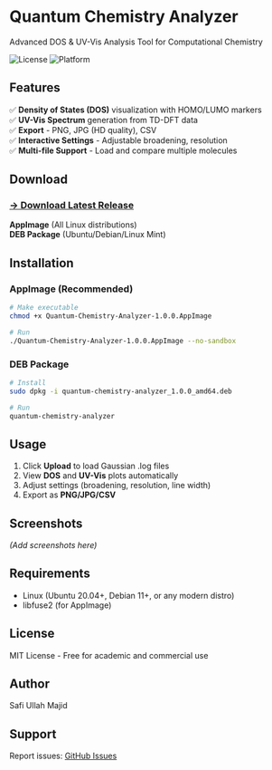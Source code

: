 # Quantum Chemistry Analyzer

Advanced DOS & UV-Vis Analysis Tool for Computational Chemistry

![License](https://img.shields.io/badge/license-MIT-blue.svg)
![Platform](https://img.shields.io/badge/platform-Linux-green.svg)

## Features

✅ **Density of States (DOS)** visualization with HOMO/LUMO markers  
✅ **UV-Vis Spectrum** generation from TD-DFT data  
✅ **Export** - PNG, JPG (HD quality), CSV  
✅ **Interactive Settings** - Adjustable broadening, resolution  
✅ **Multi-file Support** - Load and compare multiple molecules  

## Download

### [**→ Download Latest Release**](https://github.com/Safi-ullah-majid/quantum-chemistry-analyzer/releases/latest)

**AppImage** (All Linux distributions)  
**DEB Package** (Ubuntu/Debian/Linux Mint)

## Installation

### AppImage (Recommended)
```bash
# Make executable
chmod +x Quantum-Chemistry-Analyzer-1.0.0.AppImage

# Run
./Quantum-Chemistry-Analyzer-1.0.0.AppImage --no-sandbox
```

### DEB Package
```bash
# Install
sudo dpkg -i quantum-chemistry-analyzer_1.0.0_amd64.deb

# Run
quantum-chemistry-analyzer
```

## Usage

1. Click **Upload** to load Gaussian .log files
2. View **DOS** and **UV-Vis** plots automatically
3. Adjust settings (broadening, resolution, line width)
4. Export as **PNG/JPG/CSV**

## Screenshots

*(Add screenshots here)*

## Requirements

- Linux (Ubuntu 20.04+, Debian 11+, or any modern distro)
- libfuse2 (for AppImage)

## License

MIT License - Free for academic and commercial use

## Author

Safi Ullah Majid

## Support

Report issues: [GitHub Issues](https://github.com/Safi-ullah-majid/quantum-chemistry-analyzer/issues)
